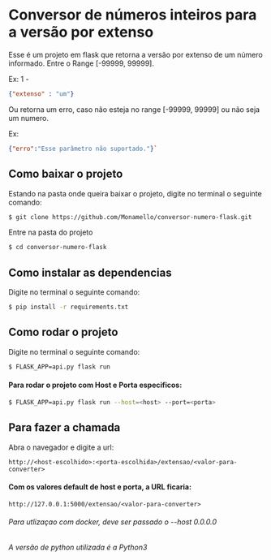 # Conversor de números inteiros para a versão por extenso

Esse é um projeto em flask que retorna a versão por extenso de um número informado. Entre o Range [-99999, 99999].

Ex: 1 -
```json
{"extenso" : "um"}
```

Ou retorna um erro, caso não esteja no range [-99999, 99999] ou não seja um numero.

Ex: 
```json
{"erro":"Esse parâmetro não suportado."}`
```

## Como baixar o projeto
Estando na pasta onde queira baixar o projeto, digite no terminal o seguinte comando:

```bash
$ git clone https://github.com/Monamello/conversor-numero-flask.git
```

Entre na pasta do projeto
```bash
$ cd conversor-numero-flask
```

## Como instalar as dependencias

Digite no terminal o seguinte comando:  
 ```bash
 $ pip install -r requirements.txt
 ```

## Como rodar o projeto

Digite no terminal o seguinte comando:
```bash
$ FLASK_APP=api.py flask run
```

#### Para rodar o projeto com Host e Porta especificos:
```bash
$ FLASK_APP=api.py flask run --host=<host> --port=<porta>
```

## Para fazer a chamada
Abra o navegador e digite a url:

```http://<host-escolhido>:<porta-escolhida>/extensao/<valor-para-converter>```

#### Com os valores default de host e porta, a URL ficaria:

```http://127.0.0.1:5000/extensao/<valor-para-converter>```

###### Para utlizaçao com docker, deve ser passado o --host 0.0.0.0
###### A versão de python utilizada é a Python3
